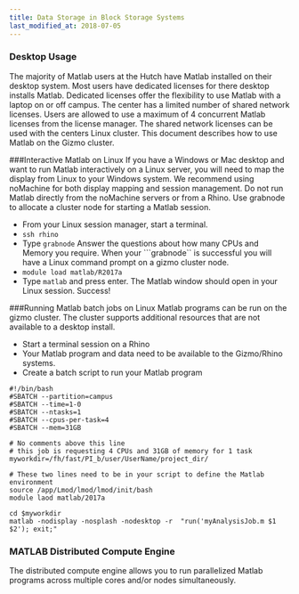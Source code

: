 ```yaml
---
title: Data Storage in Block Storage Systems
last_modified_at: 2018-07-05
---
```


### Desktop Usage
The majority of Matlab users at the Hutch have Matlab installed on their desktop system. Most users have dedicated licenses for there desktop installs Matlab. Dedicated licenses offer the flexibility to use Matlab with a laptop on or off campus. The center has a limited number of shared network licenses. Users are allowed to use a maximum of 4 concurrent Matlab licenses from the license manager. The shared network licenses can be used with the centers Linux cluster. This document describes how to use Matlab on the Gizmo cluster.

###Interactive Matlab on Linux
If you have a Windows or Mac desktop and want to run Matlab interactively on a Linux server, you will need to map the display from Linux to your Windows system.  We recommend using noMachine for both display mapping and session management. Do not run Matlab directly from the noMachine servers or from a Rhino.  Use grabnode to allocate a cluster node for starting a Matlab session.

- From your Linux session manager, start a terminal.
- ```ssh rhino```
- Type ```grabnode``` Answer the questions about how many CPUs and Memory you require. When your ```grabnode`` is successful you will have a Linux command prompt on a gizmo cluster node.
- ```module load matlab/R2017a```
- Type ```matlab``` and press enter.  The Matlab window should open in your Linux session. Success!

###Running Matlab batch jobs on Linux
Matlab programs can be run on the gizmo cluster. The cluster supports additional resources that are not available to a desktop install. 

- Start a terminal session on a Rhino
- Your Matlab program and data need to be available to the Gizmo/Rhino systems. 
- Create a batch script to run your Matlab program 

```
#!/bin/bash
#SBATCH --partition=campus
#SBATCH --time=1-0
#SBATCH --ntasks=1
#SBATCH --cpus-per-task=4
#SBATCH --mem=31GB

# No comments above this line
# this job is requesting 4 CPUs and 31GB of memory for 1 task
myworkdir=/fh/fast/PI_b/user/UserName/project_dir/

# These two lines need to be in your script to define the Matlab environment
source /app/Lmod/lmod/lmod/init/bash
module laod matlab/2017a

cd $myworkdir
matlab -nodisplay -nosplash -nodesktop -r  "run('myAnalysisJob.m $1 $2'); exit;"
```

### MATLAB Distributed Compute Engine
The distributed compute engine allows you to run parallelized Matlab programs across multiple cores and/or nodes simultaneously.
